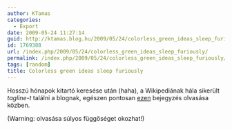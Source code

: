```yaml
---
author: KTamas
categories:
  - Export
date: 2009-05-24 11:27:14
guid: http://ktamas.blog.hu/2009/05/24/colorless_green_ideas_sleep_furiously
id: 1769388
url: /index.php/2009/05/24/colorless_green_ideas_sleep_furiously/
permalink: /index.php/2009/05/24/colorless_green_ideas_sleep_furiously/
tags: [random]
title: Colorless green ideas sleep furiously
---
```


Hosszú hónapok kitartó keresése után (haha), a Wikipediának hála sikerült _tagline-t_ találni a blognak, egészen pontosan <a href="http://en.wikipedia.org/wiki/List_of_unusual_articles" target="_blank">ezen</a> bejegyzés olvasása közben. 

(Warning: olvasása súlyos függőséget okozhat!)
